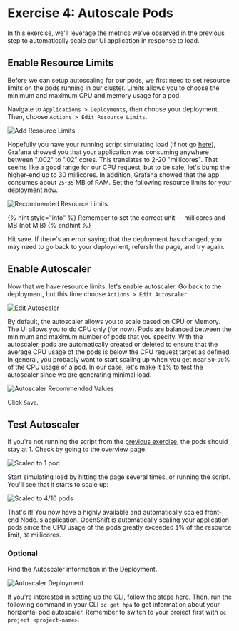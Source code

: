 # Exercise 4: Autoscale Pods

In this exercise, we'll leverage the metrics we've observed in the previous step to automatically scale our UI application in response to load.

## Enable Resource Limits

Before we can setup autoscaling for our pods, we first need to set resource limits on the pods running in our cluster. Limits allows you to choose the minimum and maximum CPU and memory usage for a pod.

Navigate to `Applications > Deployments`, then choose your deployment. Then, choose `Actions > Edit Resource Limits`.

![Add Resource Limits](../.gitbook/assets/edit-resource-limit-step.png)

Hopefully you have your running script simulating load (if not go [here](../exercise-2/README.md#simulate-load-on-the-application)),
Grafana showed you that your application was consuming anywhere between ".002" to
".02" cores. This translates to 2-20 "millicores". That seems like a good range for
our CPU request, but to be safe, let's bump the higher-end up to 30 millicores. In
addition, Grafana showed that the app consumes about `25`-`35` MB of RAM. Set the
following resource limits for your deployment now.

![Recommended Resource Limits](../.gitbook/assets/resource-limit-ui.png)

{% hint style="info" %}
Remember to set the correct unit -- millicores and MB \(not MiB\)
{% endhint %}

Hit save. If there's an error saying that the deployment has changed, you may need to go back to your deployment, refersh the page, and try again.

## Enable Autoscaler

Now that we have resource limits, let's enable autoscaler. Go back to the deployment, but this time choose `Actions > Edit Autoscaler`.

![Edit Autoscaler](../.gitbook/assets/edit-auto-scaler.png)

By default, the autoscaler allows you to scale based on CPU or Memory. The UI allows
you to do CPU only \(for now\). Pods are balanced between the minimum and maximum
number of pods that you specify. With the autoscaler, pods are automatically created
or deleted to ensure that the average CPU usage of the pods is below the CPU request
target as defined. In general, you probably want to start scaling up when you get near
`50`-`90`% of the CPU usage of a pod. In our case, let's make it `1`% to test the autoscaler
since we are generating minimal load.

![Autoscaler Recommended Values](../.gitbook/assets/autoscale-deploy-config-ui.png)

Click `Save`.

## Test Autoscaler

If you're not running the script from the [previous exercise](exercise-2.md#simulate-load-on-the-application), the pods should stay at 1. Check by going to the overview page.

![Scaled to 1 pod](../.gitbook/assets/before-scale.png)

Start simulating load by hitting the page several times, or running the script. You'll see that it starts to scale up:

![Scaled to 4/10 pods](../.gitbook/assets/scaling.png)

That's it! You now have a highly available and automatically scaled front-end Node.js application. OpenShift is automatically scaling your application pods since the CPU usage of the pods greatly exceeded `1`% of the resource limit, `30` millicores.

### Optional

Find the Autoscaler information in the Deployment.

![Autoscaler Deployment](../.gitbook/assets/autoscaling.png)

If you're interested in setting up the CLI, [follow the steps here](exercise-1.md). Then, run the following command in your CLI `oc get hpa` to get information about your horizontal pod autoscaler. Remember to switch to your project first with `oc project <project-name>`.

